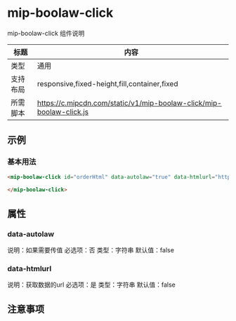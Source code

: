 # mip-boolaw-click

mip-boolaw-click 组件说明

标题|内容
----|----
类型|通用
支持布局|responsive,fixed-height,fill,container,fixed
所需脚本|https://c.mipcdn.com/static/v1/mip-boolaw-click/mip-boolaw-click.js

## 示例

### 基本用法
```html
<mip-boolaw-click id="orderHtml" data-autolaw="true" data-htmlurl="https://m.boolaw.com/xxxx">
    
</mip-boolaw-click>
```

## 属性

### data-autolaw

说明：如果需要传值
必选项：否
类型：字符串
默认值：false

### data-htmlurl

说明：获取数据的url
必选项：是
类型：字符串
默认值：false

## 注意事项

